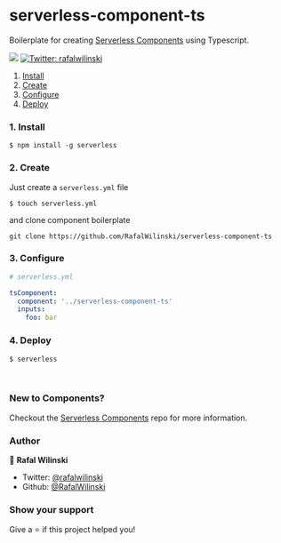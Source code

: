 # serverless-component-ts

Boilerplate for creating [Serverless Components](https://github.com/serverless/components) using Typescript.

<p>
  <img src="https://img.shields.io/badge/version-1.1.0-blue.svg?cacheSeconds=2592000" />
  <a href="https://twitter.com/rafalwilinski">
    <img alt="Twitter: rafalwilinski" src="https://img.shields.io/twitter/follow/rafalwilinski.svg?style=social" target="_blank" />
  </a>
</p>

1. [Install](#1-install)
2. [Create](#2-create)
3. [Configure](#3-configure)
4. [Deploy](#4-deploy)

### 1. Install

```shell
$ npm install -g serverless
```

### 2. Create

Just create a `serverless.yml` file

```shell
$ touch serverless.yml
```

and clone component boilerplate

```shell
git clone https://github.com/RafalWilinski/serverless-component-ts
```

### 3. Configure

```yml
# serverless.yml

tsComponent:
  component: '../serverless-component-ts'
  inputs:
    foo: bar
```

### 4. Deploy

```shell
$ serverless
```

&nbsp;

### New to Components?

Checkout the [Serverless Components](https://github.com/serverless/components) repo for more information.

### Author

👤 **Rafal Wilinski**

- Twitter: [@rafalwilinski](https://twitter.com/rafalwilinski)
- Github: [@RafalWilinski](https://github.com/RafalWilinski)

### Show your support

Give a ⭐️ if this project helped you!
